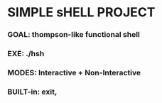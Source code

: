 # SIMPLE sHELL PROJECT #
### GOAL: thompson-like functional shell ###

### EXE: ./hsh ###
### MODES: Interactive + Non-Interactive ###
### BUILT-in: exit, ###